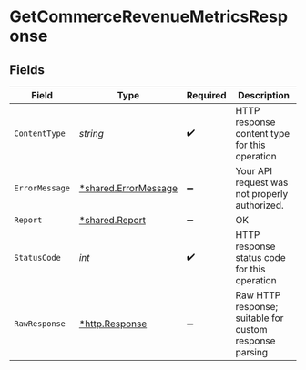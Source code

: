 # GetCommerceRevenueMetricsResponse


## Fields

| Field                                                       | Type                                                        | Required                                                    | Description                                                 |
| ----------------------------------------------------------- | ----------------------------------------------------------- | ----------------------------------------------------------- | ----------------------------------------------------------- |
| `ContentType`                                               | *string*                                                    | :heavy_check_mark:                                          | HTTP response content type for this operation               |
| `ErrorMessage`                                              | [*shared.ErrorMessage](../../models/shared/errormessage.md) | :heavy_minus_sign:                                          | Your API request was not properly authorized.               |
| `Report`                                                    | [*shared.Report](../../models/shared/report.md)             | :heavy_minus_sign:                                          | OK                                                          |
| `StatusCode`                                                | *int*                                                       | :heavy_check_mark:                                          | HTTP response status code for this operation                |
| `RawResponse`                                               | [*http.Response](https://pkg.go.dev/net/http#Response)      | :heavy_minus_sign:                                          | Raw HTTP response; suitable for custom response parsing     |